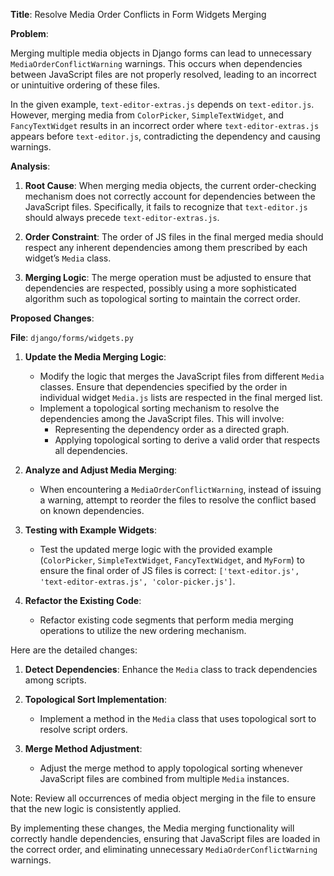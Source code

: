 **Title**: Resolve Media Order Conflicts in Form Widgets Merging

**Problem**: 

Merging multiple media objects in Django forms can lead to unnecessary `MediaOrderConflictWarning` warnings. This occurs when dependencies between JavaScript files are not properly resolved, leading to an incorrect or unintuitive ordering of these files. 

In the given example, `text-editor-extras.js` depends on `text-editor.js`. However, merging media from `ColorPicker`, `SimpleTextWidget`, and `FancyTextWidget` results in an incorrect order where `text-editor-extras.js` appears before `text-editor.js`, contradicting the dependency and causing warnings.

**Analysis**:

1. **Root Cause**: When merging media objects, the current order-checking mechanism does not correctly account for dependencies between the JavaScript files. Specifically, it fails to recognize that `text-editor.js` should always precede `text-editor-extras.js`.

2. **Order Constraint**: The order of JS files in the final merged media should respect any inherent dependencies among them prescribed by each widget’s `Media` class.

3. **Merging Logic**: The merge operation must be adjusted to ensure that dependencies are respected, possibly using a more sophisticated algorithm such as topological sorting to maintain the correct order.

**Proposed Changes**:

**File**: `django/forms/widgets.py`

1. **Update the Media Merging Logic**:
    - Modify the logic that merges the JavaScript files from different `Media` classes. Ensure that dependencies specified by the order in individual widget `Media.js` lists are respected in the final merged list.
    - Implement a topological sorting mechanism to resolve the dependencies among the JavaScript files. This will involve:
      - Representing the dependency order as a directed graph.
      - Applying topological sorting to derive a valid order that respects all dependencies.

2. **Analyze and Adjust Media Merging**:
    - When encountering a `MediaOrderConflictWarning`, instead of issuing a warning, attempt to reorder the files to resolve the conflict based on known dependencies.

3. **Testing with Example Widgets**:
    - Test the updated merge logic with the provided example (`ColorPicker`, `SimpleTextWidget`, `FancyTextWidget`, and `MyForm`) to ensure the final order of JS files is correct: `['text-editor.js', 'text-editor-extras.js', 'color-picker.js']`.

4. **Refactor the Existing Code**:
    - Refactor existing code segments that perform media merging operations to utilize the new ordering mechanism.

Here are the detailed changes:

1. **Detect Dependencies**: Enhance the `Media` class to track dependencies among scripts.

2. **Topological Sort Implementation**: 
    - Implement a method in the `Media` class that uses topological sort to resolve script orders.

3. **Merge Method Adjustment**:
    - Adjust the merge method to apply topological sorting whenever JavaScript files are combined from multiple `Media` instances.

Note: Review all occurrences of media object merging in the file to ensure that the new logic is consistently applied.

By implementing these changes, the Media merging functionality will correctly handle dependencies, ensuring that JavaScript files are loaded in the correct order, and eliminating unnecessary `MediaOrderConflictWarning` warnings.